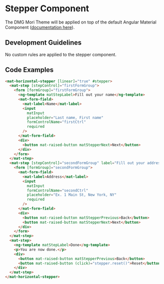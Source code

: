 # Stepper Component

The DMG Mori Theme will be applied on top of the default Angular Material Component ([documentation here](https://material.angular.io/components/stepper/overview)).

## Development Guidelines

No custom rules are applied to the stepper component.

## Code Examples

```html
<mat-horizontal-stepper [linear]="true" #stepper>
  <mat-step [stepControl]="firstFormGroup">
    <form [formGroup]="firstFormGroup">
      <ng-template matStepLabel>Fill out your name</ng-template>
      <mat-form-field>
        <mat-label>Name</mat-label>
        <input
          matInput
          placeholder="Last name, First name"
          formControlName="firstCtrl"
          required
        />
      </mat-form-field>
      <div>
        <button mat-raised-button matStepperNext>Next</button>
      </div>
    </form>
  </mat-step>
  <mat-step [stepControl]="secondFormGroup" label="Fill out your address">
    <form [formGroup]="secondFormGroup">
      <mat-form-field>
        <mat-label>Address</mat-label>
        <input
          matInput
          formControlName="secondCtrl"
          placeholder="Ex. 1 Main St, New York, NY"
          required
        />
      </mat-form-field>
      <div>
        <button mat-raised-button matStepperPrevious>Back</button>
        <button mat-raised-button matStepperNext>Next</button>
      </div>
    </form>
  </mat-step>
  <mat-step>
    <ng-template matStepLabel>Done</ng-template>
    <p>You are now done.</p>
    <div>
      <button mat-raised-button matStepperPrevious>Back</button>
      <button mat-raised-button (click)="stepper.reset()">Reset</button>
    </div>
  </mat-step>
</mat-horizontal-stepper>
```
